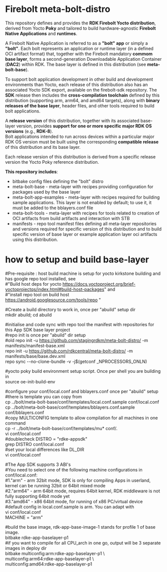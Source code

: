 # Firebolt meta-bolt-distro
This repository defines and provides the **RDK Firebolt Yocto distribution**, derived from Yocto **Poky** and tailored to build hardware-agnostic **Firebolt Native Applications** and **runtimes**.

A Firebolt Native Application is referred to as a **"bolt" app** or simply a **"bolt"**. Each bolt represents an application or runtime layer (in a defined OCI artifact format) that, together with the Firebolt mandatory **commom base layer**, forms a second-generation Downloadable Application Container (**DAC2**) within RDK. The base layer is defined in this distribution (see **meta-bolt-base**).

To support bolt application development in other build and development environments than Yocto, each release of this distribution also has an associated Yocto SDK export, available on the firebolt-sdk repository. The **SDK** release then includes the **cross-compilation toolchain** defined by this distribution (supporting arm, arm64, and amd64 targets), along with **binary releases of the base layer**, header files, and other tools required to build bolt applications.

A **release version** of this distribution, together with its associated base-layer version, provides **support for one or more specific major RDK OS versions** (e.g., **RDK-8**).  
Bolt applications intended to run across devices within a particular major RDK OS version must be built using the corresponding **compatible release** of this distribution and its base layer.

Each release version of this distribution is derived from a specific release version the Yocto Poky reference distribution.

**This repository includes**:

- bitbake config files defining the "bolt" distro
- meta-bolt-base - meta-layer with recipes providing configuration for packages used by the base layer
- meta-bolt-app-examples - meta-layer with recipes required for building sample applications. This layer is not enabled by default; to use it, it must be added to the bblayers.conf file
- meta-bolt-tools - meta-layer with recipes for tools related to creation of OCI artifacts from build artifacts and interaction with STB
- manifests - repo tool manifest files defining all meta-layer repositories and versions required for specific version of this distribution and to build specific version of base layer or example application layer oci artifacts using this distribution.

# how to setup and build base-layer
  #Pre-requisite : host build machine is setup for yocto kirkstone building and has google repo tool installed, see  
  #"Build host deps for yocto https://docs.yoctoproject.org/brief-yoctoprojectqs/index.html#build-host-packages" and  
  #"install repo tool on build host https://android.googlesource.com/tools/repo "

  #Create a build directory to work in, once per "abuild" setup dir  
  mkdir abuild; cd abuild

  #initialise and code sync with repo tool the manifest with repositories for this App SDK base layer project  
  #repo init is once per "abuild" dir setup  
  #old repo init -u https://github.com/stagingrdkm/meta-bolt-distro/ -m manifests/manifest-base.xml  
  repo init -u https://github.com/rdkcentral/meta-bolt-distro/ -m manifests/base/base.dev.xml   
  repo sync --no-clone-bundle -v -j$(getconf _NPROCESSORS_ONLN)

  #yocto poky build environment setup script. Once per shell you are building in  
  source oe-init-build-env

  #configure your conf/local.conf and bblayers.conf once per "abuild" setup  
  #there is template you can copy from  
  cp ../bolt/meta-bolt-base/conf/templates/local.conf.sample conf/local.conf  
  cp ../bolt/meta-bolt-base/conf/templates/bblayers.conf.sample conf/bblayers.conf  
  #copy MULTICONFIG template to allow compilation for all machines in one command  
  cp -r ../bolt/meta-bolt-base/conf/templates/mu* conf/.    
  vi conf/local.conf  
  #doublecheck DISTRO = "rdke-appsdk"  
  grep DISTRO conf/local.conf  
  #set your local differences like DL_DIR  
  vi conf/local.conf  

  #The App SDK supports 3 ABI's  
  #You need to select one of the following machine configurations in conf/local.conf:  
  #1."arm"   - arm 32bit mode, SDK is only for compiling Apps in userland, kernel can be running 32bit or 64bit mixed mode  
  #2."arm64" - arm 64bit mode, requires 64bit kernel, RDK middleware is not fully supporting 64bit mode yet  
  #3."amd64" - x86 64bit mode, for running of x86 PC/virtual device  
  #default config in local.conf.sample is arm. You can adapt with  
  vi conf/local.conf  
  MACHINE = "arm" 
 
  #build the base image, rdk-app-base-image-1 stands for profile 1 of base image.  
  bitbake rdke-app-baselayer-p1  
  #if you want to compile for all CPU_arch in one go, output will be 3 separate images in deploy dir   
  bitbake multiconfig:arm:rdke-app-baselayer-p1 \  
         multiconfig:arm64:rdke-app-baselayer-p1 \   
         multiconfig:amd64:rdke-app-baselayer-p1  


